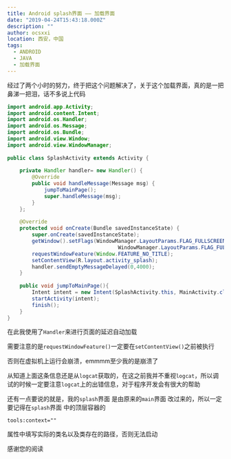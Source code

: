 ```yaml
---
title: Android splash界面 —— 加载界面
date: "2019-04-24T15:43:18.000Z"
description: ""
author: ocsxxi
location: 西安，中国
tags:
  - ANDROID
  - JAVA
  - 加载界面
---
```


经过了两个小时的努力，终于把这个问题解决了，关于这个加载界面，真的是一把鼻涕一把泪，话不多说上代码

```java
import android.app.Activity;
import android.content.Intent;
import android.os.Handler;
import android.os.Message;
import android.os.Bundle;
import android.view.Window;
import android.view.WindowManager;
 
public class SplashActivity extends Activity {
 
    private Handler handler= new Handler() {
        @Override
        public void handleMessage(Message msg) {
            jumpToMainPage();
            super.handleMessage(msg);
        }
    };
 
    @Override
    protected void onCreate(Bundle savedInstanceState) {
        super.onCreate(savedInstanceState);        
        getWindow().setFlags(WindowManager.LayoutParams.FLAG_FULLSCREEN,
                                    WindowManager.LayoutParams.FLAG_FULLSCREEN);
        requestWindowFeature(Window.FEATURE_NO_TITLE);
        setContentView(R.layout.activity_splash);
        handler.sendEmptyMessageDelayed(0,4000);
    }
 
    public void jumpToMainPage(){
        Intent intent = new Intent(SplashActivity.this, MainActivity.class);
        startActivity(intent);
        finish();
    }
}
```

在此我使用了`Handler`来进行页面的延迟自动加载

需要注意的是`requestWindowFeature()`一定要在`setContentView()`之前被执行

否则在虚拟机上运行会崩溃，emmmm至少我的是崩溃了

从知道上面这条信息还是从`logcat`获取的，在这之前我并不重视`logcat`，所以调试的时候一定要注意`logcat`上的出错信息，对于程序开发会有很大的帮助

还有一点要说的就是，我的`splash`界面 是由原来的`main`界面 改过来的，所以一定要记得在`splash`界面 中的顶层容器的
```
tools:context=""
```
属性中填写实际的类名以及类存在的路径，否则无法启动

感谢您的阅读
